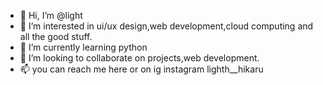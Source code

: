 - 👋 Hi, I’m @light
- 👀 I’m interested in ui/ux design,web development,cloud computing and all the good stuff.
- 🌱 I’m currently learning python
- 💞️ I’m looking to collaborate on projects,web development.
- 📫 you can reach me here or on ig instagram lighth__hikaru

<!---
lightchi/lightchi is a ✨ special ✨ repository because its `README.md` (this file) appears on your GitHub profile.
You can click the Preview link to take a look at your changes.
--->
